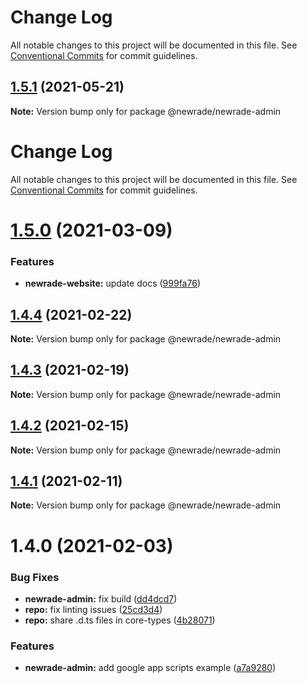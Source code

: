 # Change Log

All notable changes to this project will be documented in this file. See
[Conventional Commits](https://conventionalcommits.org) for commit guidelines.

## [1.5.1](https://github.com/newrade/newrade/tree/master/packages/newrade-admin/compare/@newrade/newrade-admin@1.5.0...@newrade/newrade-admin@1.5.1) (2021-05-21)

**Note:** Version bump only for package @newrade/newrade-admin

# Change Log

All notable changes to this project will be documented in this file. See
[Conventional Commits](https://conventionalcommits.org) for commit guidelines.

# [1.5.0](https://github.com/newrade/newrade/tree/master/packages/newrade-admin/compare/@newrade/newrade-admin@1.4.4...@newrade/newrade-admin@1.5.0) (2021-03-09)

### Features

- **newrade-website:** update docs
  ([999fa76](https://github.com/newrade/newrade/tree/master/packages/newrade-admin/commit/999fa7639941e100bf5c5aaff42fdd4fcb65236b))

## [1.4.4](https://github.com/newrade/newrade/tree/master/packages/newrade-admin/compare/@newrade/newrade-admin@1.4.3...@newrade/newrade-admin@1.4.4) (2021-02-22)

**Note:** Version bump only for package @newrade/newrade-admin

## [1.4.3](https://github.com/newrade/newrade/tree/master/packages/newrade-admin/compare/@newrade/newrade-admin@1.4.2...@newrade/newrade-admin@1.4.3) (2021-02-19)

**Note:** Version bump only for package @newrade/newrade-admin

## [1.4.2](https://github.com/newrade/newrade/tree/master/packages/newrade-admin/compare/@newrade/newrade-admin@1.4.1...@newrade/newrade-admin@1.4.2) (2021-02-15)

**Note:** Version bump only for package @newrade/newrade-admin

## [1.4.1](https://github.com/newrade/newrade/tree/master/packages/newrade-admin/compare/@newrade/newrade-admin@1.4.0...@newrade/newrade-admin@1.4.1) (2021-02-11)

**Note:** Version bump only for package @newrade/newrade-admin

# 1.4.0 (2021-02-03)

### Bug Fixes

- **newrade-admin:** fix build
  ([dd4dcd7](https://github.com/newrade/newrade/tree/master/packages/newrade-admin/commit/dd4dcd7b6ad2af219d027d74a39280dbf3d6c26e))
- **repo:** fix linting issues
  ([25cd3d4](https://github.com/newrade/newrade/tree/master/packages/newrade-admin/commit/25cd3d4d91ada263a02177eed2eecbc4bcc0fd70))
- **repo:** share .d.ts files in core-types
  ([4b28071](https://github.com/newrade/newrade/tree/master/packages/newrade-admin/commit/4b28071d704905c281b304a78c5888fbf5961de5))

### Features

- **newrade-admin:** add google app scripts example
  ([a7a9280](https://github.com/newrade/newrade/tree/master/packages/newrade-admin/commit/a7a928074a09143165c6cd1f389fdc7e35b9a7cf))
